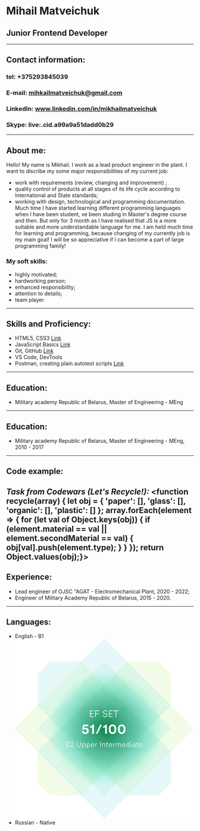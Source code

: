 # Mihail Matveichuk
## Junior Frontend Developer
---
## Contact information:

### tel: +375293845039
### E-mail: mihkailmatveichuk@gmail.com
### LinkedIn: www.linkedin.com/in/mikhailmatveichuk
### Skype: live:.cid.a99a9a51dadd0b29
---
## About me:
Hello! My name is Mikhail. I work as a lead product engineer in the plant. I want to discribe my some major responsibilities of my current job:<br/>
* work with requirements (review, changing and improvement) ;
* quality control of products at all stages of its life cycle according to International and State standards;
* working with design, technological and programming documentation.<br/>
Much time I have started learning different programming languages when I have been student, ve been studing in Master's degree course and then. But only for 3 month as I have realised that JS is a more suitable and more understandable language for me. I am held much time for learning and programming, because changing of my currently job is my main goal! I will be so appreciative if I can become a part of large programming family!<br/>
### My soft skills:
* highly motivated;
* hardworking person;
* enhanced responsibility;
* attention to details;
* team player.
---
## Skills and Proficiency:
* HTML5, CSS3 [Link](https://drive.google.com/file/d/1Qw2o7ateIVVRPdfU1nnIF9-nSVgoj8iA/view?usp=sharing "HTML, CSS certificate")
* JavaScript Basics [Link](https://www.sololearn.com/Certificate/CT-GZMTVXFC/pngS "JavaScript ")
* Git, GitHub [Link](https://github.com/MihailMatveichuk/Git/tree/main/HW1 "Git")
* VS Code, DevTools 
* Postman, creating plain autotest scripts [Link](https://github.com/MihailMatveichuk/Postman "Postman")
---
## Education:
* Military academy Republic of Belarus,
Master of Engineering - MEng
---
## Education:
* Military academy Republic of Belarus,
  Master of Engineering - MEng,
  2010 - 2017
---
## Code example:
*Task from Codewars (Let's Recycle!):*
    <function recycle(array) {
        let obj = {
            'paper': [],
            'glass': [],
            'organic': [],
            'plastic': []
        };
        array.forEach(element => {
            for (let val of Object.keys(obj)) {
                if (element.material == val || element.secondMaterial == val) {
                    obj[val].push(element.type);
                }
            }
    });
    return Object.values(obj);}>
---

## Experience:
* Lead engineer of OJSC "AGAT - Electromechanical Plant, 2020 - 2022;
* Engineer of Military Academy Republic of Belarus, 2015 - 2020.
---
## Languages:
* English - B1<br/> 
![EFSET CERTIFICATE](certificate_51.png)
* Russian - Native
 


